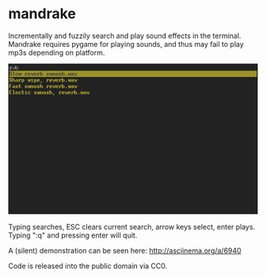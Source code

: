 mandrake
========

Incrementally and fuzzily search and play sound effects in the terminal.  
Mandrake requires pygame for playing sounds, and thus may fail to play mp3s depending on platform.

![screenshot of mandrake in use](screenshot.png)

Typing searches, ESC clears current search, arrow keys select, enter plays.  
Typing ":q" and pressing enter will quit.

A (silent) demonstration can be seen here: http://asciinema.org/a/6940

Code is released into the public domain via CC0.
